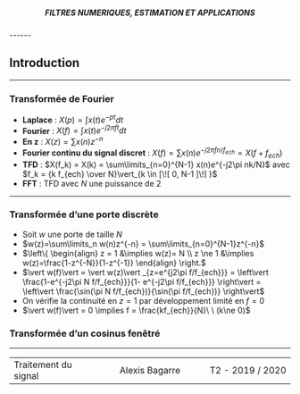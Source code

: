 <h5 style="text-align: center"> FILTRES NUMERIQUES, ESTIMATION ET APPLICATIONS </h5>
------

## **Introduction**

------

### Transformée de Fourier

- **Laplace** : $X(p)=\int x(t)e^{-pt}dt$
- **Fourier** : $X(f)=\int x(t)e^{-j2\pi ft}dt$
- **En $\pmb z$** : $X(z)=\sum x(n)z^{-n}$
- **Fourier continu du signal discret** : $X(f)=\sum x(n)e^{-j2\pi fn/f_{ech}} = X(f+f_{ech})$
- **TFD** : $X(f_k) = X(k) = \sum\limits_{n=0}^{N-1} x(n)e^{-j2\pi nk/N}$ avec $f_k = {k f_{ech} \over N}\vert_{k \in [\![ 0, N-1 ]\!] }$
- **FFT** : TFD avec $N$ une puissance de 2

---

### Transformée d’une porte discrète

- Soit $w$ une porte de taille $N$
- $w(z)=\sum\limits_n w(n)z^{-n} = \sum\limits_{n=0}^{N-1}z^{-n}$
- $\left\{ \begin{align} z = 1 &\implies w(z)= N \\ z \ne 1 &\implies w(z)=\frac{1-z^{-N}}{1-z^{-1}} \end{align} \right.$
- $\vert w(f)\vert = \vert w(z)\vert _{z=e^{j2\pi f/f_{ech}}} = \left\vert \frac{1-e^{-j2\pi N f/f_{ech}}}{1- e^{-j2\pi f/f_{ech}}} \right\vert = \left\vert \frac{\sin(\pi N f/f_{ech})}{\sin(\pi f/f_{ech})} \right\vert$
- On vérifie la continuité en $z=1$ par développement limité en $f=0$
- $\vert w(f)\vert = 0 \implies f = \frac{kf_{ech}}{N}\ \ (k\ne 0)$



### Transformée d’un cosinus fenêtré



------

<table width="90%">
<tr>
<td style="width: 30%; text-align: left; background:transparent; border:0;">Traitement du signal</td>
<td style="width: 30%; text-align: center; background:transparent; border:0;">Alexis Bagarre</td>
<td style="width: 30%; text-align: right; background:transparent; border:0;">T2 - 2019 / 2020</td>
</tr>
</table>	